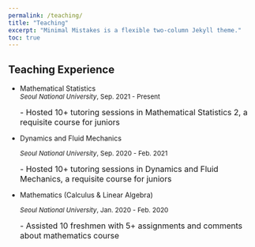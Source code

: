 ```yaml
---
permalink: /teaching/
title: "Teaching"
excerpt: "Minimal Mistakes is a flexible two-column Jekyll theme."
toc: true
---
```


## Teaching Experience
<ul>
<li> 
Mathematical Statistics</br>

<font size = "2"> 
<em>Seoul National University</em>, Sep. 2021 - Present </font> <br />

<font size = "3"> - Hosted 10+ tutoring sessions in Mathematical Statistics 2, a requisite course for juniors </font>
</li>

<li>
Dynamics and Fluid Mechanics</br>

<font size = "2"> <em>Seoul National University</em>, Sep. 2020 - Feb. 2021 </font> <br />

<font size = "3">- Hosted 10+ tutoring sessions in Dynamics and Fluid Mechanics, a requisite course for juniors </font>
</li>

<li> 
Mathematics (Calculus & Linear Algebra)</br>

<font size = "2"> <em>Seoul National University</em>, Jan. 2020 - Feb. 2020 </font> <br />

<font size = "3">- Assisted 10 freshmen with 5+ assignments and comments about mathematics course </font>
</li>
</ul>